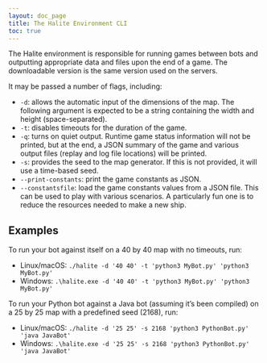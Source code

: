 ```yaml
---
layout: doc_page
title: The Halite Environment CLI
toc: true
---
```


The Halite environment is responsible for running games between bots and outputting appropriate data and files upon the end of a game. The downloadable version is the same version used on the servers.

It may be passed a number of flags, including:

- `-d`: allows the automatic input of the dimensions of the map. The following argument is expected to be a string containing the width and height (space-separated).
- `-t`: disables timeouts for the duration of the game.
- `-q`: turns on quiet output. Runtime game status information will not be printed, but at the end, a JSON summary of the game and various output files (replay and log file locations) will be printed.
- `-s`: provides the seed to the map generator. If this is not provided, it will use a time-based seed.
- `--print-constants`: print the game constants as JSON.
- `--constantsfile`: load the game constants values from a JSON file. This can be used to play with various scenarios. A particularly fun one is to reduce the resources needed to make a new ship.

## Examples

To run your bot against itself on a 40 by 40 map with no timeouts, run:

- Linux/macOS: `./halite -d '40 40' -t 'python3 MyBot.py' 'python3 MyBot.py'`
- Windows: `.\halite.exe -d '40 40' -t 'python3 MyBot.py' 'python3 MyBot.py'`

To run your Python bot against a Java bot (assuming it’s been compiled) on a 25 by 25 map with a predefined seed (2168), run:

- Linux/macOS: `./halite -d '25 25' -s 2168 'python3 PythonBot.py' 'java JavaBot'`
- Windows: `.\halite.exe -d '25 25' -s 2168 'python3 PythonBot.py' 'java JavaBot'`
